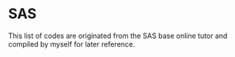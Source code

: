 # SAS
This list of codes are originated from the SAS base online tutor and compiled by myself for later reference.  
